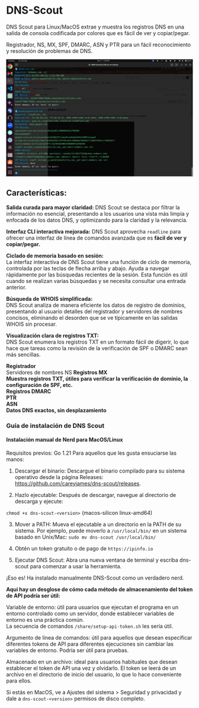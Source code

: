 # DNS-Scout
DNS Scout para Linux/MacOS extrae y muestra los registros DNS en una salida de consola codificada por colores que es fácil de ver y copiar/pegar.

Registrador, NS, MX, SPF, DMARC, ASN y PTR para un fácil reconocimiento y resolución de problemas de DNS.

<img src="example-domain.png" alt="Example DNS records" width="800"> 

## Características:

**Salida curada para mayor claridad:**
DNS Scout se destaca por filtrar la información no esencial, presentando a los usuarios una vista más limpia y enfocada de los datos DNS, y optimizando para la claridad y la relevancia.

**Interfaz CLI interactiva mejorada:**
DNS Scout aprovecha ```readline``` para ofrecer una interfaz de línea de comandos avanzada que es **fácil de ver y copiar/pegar.**  

**Ciclado de memoria basado en sesión:**  
La interfaz interactiva de DNS Scout tiene una función de ciclo de memoria, controlada por las teclas de flecha arriba y abajo. Ayuda a navegar rápidamente por las búsquedas recientes de la sesión. Esta función es útil cuando se realizan varias búsquedas y se necesita consultar una entrada anterior.

**Búsqueda de WHOIS simplificada:**  
DNS Scout analiza de manera eficiente los datos de registro de dominios, presentando al usuario detalles del registrador y servidores de nombres concisos, eliminando el desorden que se ve típicamente en las salidas WHOIS sin procesar.

**Visualización clara de registros TXT:**  
DNS Scout enumera los registros TXT en un formato fácil de digerir, lo que hace que tareas como la revisión de la verificación de SPF o DMARC sean más sencillas.

**Registrador**  
Servidores de nombres NS
**Registros MX**  
**Muestra registros TXT, útiles para verificar la verificación de dominio, la configuración de SPF, etc.**  
**Registros DMARC**  
**PTR**  
**ASN**  
**Datos DNS exactos, sin desplazamiento**  

### Guía de instalación de DNS Scout  
#### Instalación manual de Nerd para MacOS/Linux  
Requisitos previos: Go 1.21
Para aquellos que les gusta ensuciarse las manos:

1. Descargar el binario:
Descargue el binario compilado para su sistema operativo desde la página Releases: https://github.com/careyjames/dns-scout/releases.

2. Hazlo ejecutable:
Después de descargar, navegue al directorio de descarga y ejecute:

```chmod +x dns-scout-<version>``` (macos-silicon linux-amd64)

3. Mover a PATH:
Mueva el ejecutable a un directorio en la PATH de su sistema. Por ejemplo, puede moverlo a ```/usr/local/bin/``` en un sistema basado en Unix/Mac:
```sudo mv dns-scout /usr/local/bin/```

4. Obtén un token gratuito o de pago de ```https://ipinfo.io```

5. Ejecutar DNS Scout:
Abra una nueva ventana de terminal y escriba dns-scout para comenzar a usar la herramienta.

¡Eso es! Ha instalado manualmente DNS-Scout como un verdadero nerd.

**Aquí hay un desglose de cómo cada método de almacenamiento del token de API podría ser útil:**  

Variable de entorno: útil para usuarios que ejecutan el programa en un entorno controlado como un servidor, donde establecer variables de entorno es una práctica común.  
La secuencia de comandos ```/share/setup-api-token.sh``` les sería útil.

Argumento de línea de comandos: útil para aquellos que desean especificar diferentes tokens de API para diferentes ejecuciones sin cambiar las variables de entorno. Podría ser útil para pruebas.

Almacenado en un archivo: ideal para usuarios habituales que desean establecer el token de API una vez y olvidarlo. El token se leerá de un archivo en el directorio de inicio del usuario, lo que lo hace conveniente para ellos.

Si estás en MacOS, ve a Ajustes del sistema > Seguridad y privacidad y dale a ```dns-scout-<version>``` permisos de disco completo.